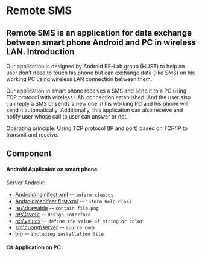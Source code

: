 Remote SMS
==============
Remote SMS is an application for data exchange between smart phone Android and PC in wireless LAN.
Introduction
------------

Our application is designed by Android RF-Lab group (HUST) to help an user don't need to touch his phone but can exchange data (like SMS) on his working PC using wireless LAN connection between them.

Our application in smart phone receives a SMS and send it to a PC using TCP protocol with wireless LAN connection established. And the user also can reply a SMS or sends a new one in his working PC and his phone will send it automatically. Additionally, this application can also receive and notify user whose call to user can answer or not.

Operating principle: Using TCP protocol (IP and port) based on TCP/IP to transmit and receive.

Component
------------
#### Android Applicaion on smart phone
   Server Android:
* [Androidmainifest.xml](https://github.com/cuongbk/Remote-SMS/blob/master/AndroidManifest.xml) -- `inform classes` 
* [AndroidManifest.ﬁrst.xml](https://github.com/cuongbk/Remote-SMS/blob/master/AndroidManifest.%EF%AC%81rst.xml) -- `inform Help class`
* [res\drawable](https://github.com/cuongbk/Remote-SMS/tree/master/res/drawable-hdpi) -- `contain file.png`
* [res\layout](https://github.com/cuongbk/Remote-SMS/tree/master/res/layout) -- `design interface`
* [res\values](https://github.com/cuongbk/Remote-SMS/tree/master/res/values) -- `define the value of string or color`
* [src\cuong\server](https://github.com/cuongbk/Remote-SMS/tree/master/src/cuong/server) -- `source code`
* [bin](http://docutils.sourceforge.net/rst.html) -- `including installation file `
   
#### C# Application on PC